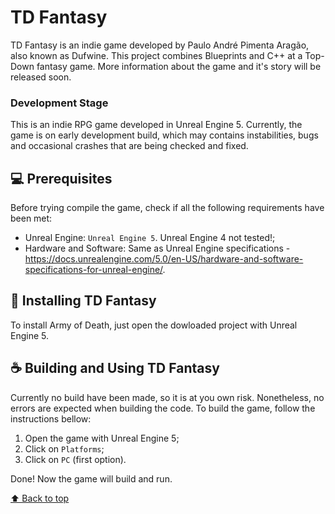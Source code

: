 # TD Fantasy
TD Fantasy is an indie game developed by Paulo André Pimenta Aragão, also known as Dufwine. This project combines Blueprints and C++ at a Top-Down fantasy game. More information about the game and it's story will be released soon.

### Development Stage

This is an indie RPG game developed in Unreal Engine 5. Currently, the game is on early development build, which may contains instabilities, bugs and occasional crashes that are being checked and fixed.

## 💻 Prerequisites

Before trying compile the game, check if all the following requirements have been met:
* Unreal Engine: `Unreal Engine 5`. Unreal Engine 4 not tested!;
* Hardware and Software: Same as Unreal Engine specifications - https://docs.unrealengine.com/5.0/en-US/hardware-and-software-specifications-for-unreal-engine/.

## 🚀 Installing TD Fantasy

To install Army of Death, just open the dowloaded project with Unreal Engine 5.

## ☕ Building and Using TD Fantasy

Currently no build have been made, so it is at you own risk. Nonetheless, no errors are expected when building the code. To build the game, follow the instructions bellow:

1. Open the game with Unreal Engine 5;
2. Click on `Platforms`;
3. Click on `PC` (first option).

Done! Now the game will build and run.

[⬆ Back to top](#td-fantasy)<br>
